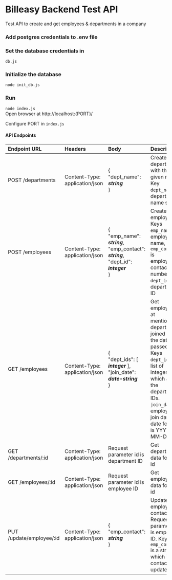 # Billeasy Backend Test API
Test API to create and get employees & departments in a company
### Add postgres credentials to .env file
### Set the database credentials in
`db.js`
### Initialize the database 
`node init_db.js`
### Run
`node index.js`<br>
Open browser at http://localhost:{PORT}/

Configure PORT in `index.js`

#### API Endpoints
|Endpoint URL|Headers|Body|Description
|:---|:---|:---|:---|
|POST /departments |  Content-Type: application/json |{<br>"dept_name": ***string*** <br>}|Create department with the given name. Key `dept_name` is department name string.| <br>
|POST /employees |Content-Type: application/json|{<br> "emp_name": ***string***, "emp_contact": ***string***, "dept_id": ***integer*** <br>}|Create an employee. Keys `emp_name` is employee name, `emp_contact` is employees contact number. `dept_id` is department ID|<br>
|GET /employees |Content-Type: application/json|{<br> "dept_ids": [ ***integer*** ], "join_date": ***date-string*** <br>}|Get employees at mentioned departments joined after the date passed. Keys `dept_ids` is a list of integers, which are the department IDs. `join_date` is employee join date, date format is YYYY-MM-DD|<br>
|GET /departments/:id |Content-Type: application/json|Request parameter id is department ID|Get department data for that id|<br>
|GET /employees/:id |Content-Type: application/json|Request parameter id is employee ID|Get employee data for that id|<br>
|PUT /update/employee/:id |Content-Type: application/json|{<br> "emp_contact": ***string*** <br>}|Update employee contact. Request parameter id is employee ID. Key `emp_contact` is a string which is the contact to update.|<br>
